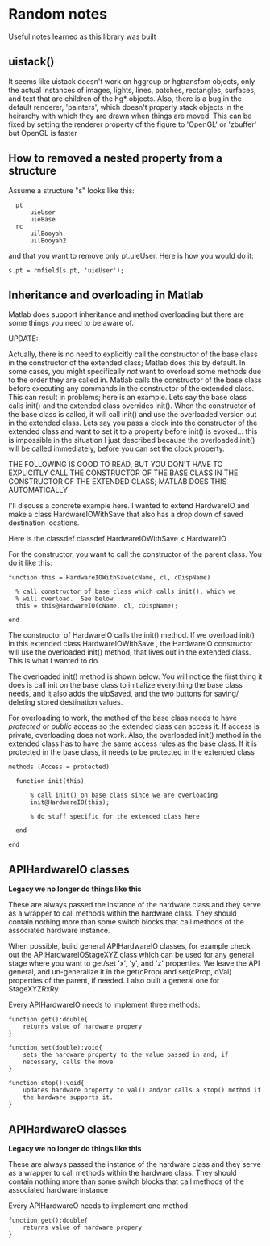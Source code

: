 # Random notes

Useful notes learned as this library was built

## uistack()


It seems like uistack doesn't work on hggroup or hgtransfom objects, only the actual instances of images, lights, lines, patches, rectangles, surfaces, and text that are children of the hg* objects. Also, there is a bug in the default renderer, 'painters', which doesn't properly stack objects in the heirarchy with which they are drawn when things are moved. This can be fixed by setting the renderer property of the figure to 'OpenGL' or 'zbuffer' but OpenGL is faster


## How to removed a nested property from a structure

Assume a structure "s" looks like this:

```
  pt
      uieUser
      uieBase
  rc
      uilBooyah
      uilBooyah2
```
and that you want to remove only pt.uieUser.  Here is how you would do
it:

`s.pt = rmfield(s.pt, 'uieUser');`





## Inheritance and overloading in Matlab

Matlab does support inheritance and method overloading but there are some
things you need to be aware of.

UPDATE:

Actually, there is no need to explicitly call the constructor of the base class in the constructor of the extended class; Matlab does this by default. In some cases, you might specifically *not* want to overload some methods due to the order they are called in. Matlab calls the constructor of the base class before executing any commands in the constructor of the extended class. This can result in problems; here is an example. Lets say the base class calls init() and the extended class overrides init(). When the constructor of the base class is called, it will call init() and use the overloaded version out in the extended class. Lets say you pass a clock into the constructor of the extended class and want to set it to a property before init() is evoked... this is impossible in the situation I just described because the overloaded init() will be called immediately, before you can set the clock property.

THE FOLLOWING IS GOOD TO READ, BUT YOU DON'T HAVE TO EXPLICITLY CALL THE CONSTRUCTOR OF THE BASE CLASS IN THE CONSTRUCTOR OF THE EXTENDED CLASS; MATLAB DOES THIS AUTOMATICALLY

I'll discuss a concrete example here.  I wanted to extend HardwareIO and make a class HardwareIOWithSave that also has a drop down of saved destination locations. 

Here is the classdef classdef HardwareIOWithSave < HardwareIO

For the constructor, you want to call the constructor of the parent class.  You do it like this:

```
function this = HardwareIOWithSave(cName, cl, cDispName)
            
  % call constructor of base class which calls init(), which we
  % will overload.  See below 
  this = this@HardwareIO(cName, cl, cDispName);            
            
end
```

The constructor of HardwareIO calls the init() method.  If we overload init() in this extended class HardwareIOWIthSave , the HardwareIO constructor will use the overloaded init() method, that lives out in the extended class.  This is what I wanted to do.

The overloaded init() method is shown below.  You will notice the first thing it does is call init on the base class to initialize everything the base class needs, and it also adds the uipSaved, and the two buttons for saving/ deleting stored destination values.

For overloading to work, the method of the base class needs to have *protected* or *public* access so the extended class can access it. If access is private, overloading does not work.  Also, the overloaded init() method in the extended class has to have the same access rules as the base class.  If it is protected in the base class, it needs to be protected in the extended class

```
methods (Access = protected)
       
  function init(this)
        
      % call init() on base class since we are overloading
      init@HardwareIO(this);
                        
      % do stuff specific for the extended class here
            
  end
        
end
```


## APIHardwareIO classes

**Legacy we no longer do things like this**

These are always passed the instance of the hardware class and they serve as a wrapper to call methods within the hardware class.  They should contain nothing more than some switch blocks that call methods of the associated hardware instance.

When possible, build general APIHardwareIO classes, for example check out the APIHardwareIOStageXYZ class which can be used for any general stage where you want to get/set 'x', 'y', and 'z' properties.  We leave the API general, and un-generalize it in the get(cProp) and set(cProp, dVal) properties of the parent, if needed. I also built a general one for StageXYZRxRy

Every APIHardwareIO needs to implement three methods:

```
function get():double{
    returns value of hardware propery
}

function set(double):void{
    sets the hardware property to the value passed in and, if
    necessary, calls the move
}

function stop():void{
    updates hardware property to val() and/or calls a stop() method if
    the hardware supports it.
}
```

## APIHardwareO classes

**Legacy we no longer do things like this**

These are always passed the instance of the hardware class and they serve as a wrapper to call methods within the hardware class.  They should contain nothing more than some switch blocks that call methods of the associated hardware instance

Every APIHardwareO needs to implement one method:

```
function get():double{
    returns value of hardware propery
}
```

